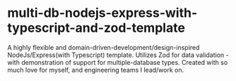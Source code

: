 # multi-db-nodejs-express-with-typescript-and-zod-template
A highly flexible and domain-driven-development/design-inspired NodeJs/Express(with Typescript) template. Utilizes Zod for data validation - with demonstration of support for multiple-database types. Created with so much love for myself, and engineering teams I lead/work on. 
